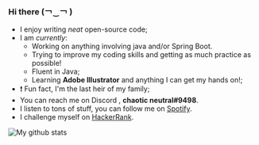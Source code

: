 ### Hi there 	(￢‿￢ )

- I enjoy writing _neat_ open-source code;
- I am _currently_:
  - Working on anything involving java and/or Spring Boot.
  - Trying to improve my coding skills and getting as much practice as possible!
  - Fluent in Java;
  - Learning **Adobe Illustrator** and anything I can get my hands on!;
- :exclamation: Fun fact, I'm the last heir of my family;
- You can reach me on Discord , **chaotic neutral#9498**.
- I listen to tons of stuff, you can follow me on [Spotify](https://open.spotify.com/user/hrn1isdy2ia8q7wfb1ew2fah6?si=cvwm72r4TbiDv-K7fF9VoQ).
- I challenge myself on [HackerRank](https://www.hackerrank.com/tmdoppelganger).

![My github stats](https://github-readme-stats.vercel.app/api?username=reol224&theme=radical)
